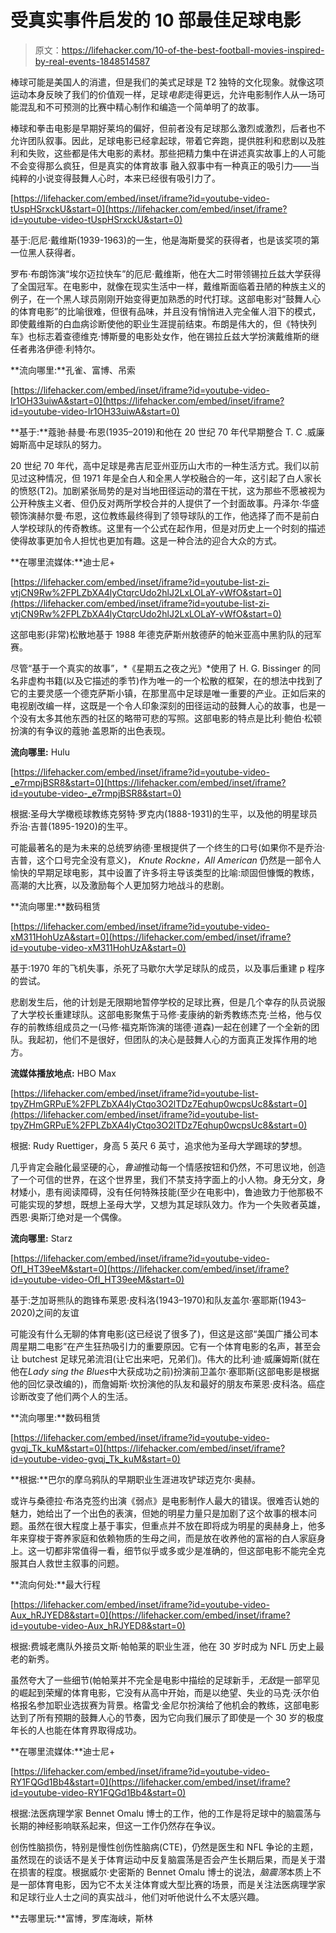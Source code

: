 # 受真实事件启发的 10 部最佳足球电影

> 原文：<https://lifehacker.com/10-of-the-best-football-movies-inspired-by-real-events-1848514587>

棒球可能是美国人的消遣，但是我们的美式足球是 T2 独特的文化现象。就像这项运动本身反映了我们的价值观一样，足球*电影*走得更远，允许电影制作人从一场可能混乱和不可预测的比赛中精心制作和编造一个简单明了的故事。

棒球和拳击电影是早期好莱坞的偏好，但前者没有足球那么激烈或激烈，后者也不允许团队叙事。因此，足球电影已经拿起球，带着它奔跑，提供胜利和悲剧以及胜利和失败，这些都是伟大电影的素材。那些把精力集中在讲述真实故事上的人可能不会变得那么疯狂，但是真实的体育故事 融入叙事中有一种真正的吸引力——当纯粹的小说变得鼓舞人心时，本来已经很有吸引力了。

 [https://lifehacker.com/embed/inset/iframe?id=youtube-video-tUspHSrxckU&start=0](https://lifehacker.com/embed/inset/iframe?id=youtube-video-tUspHSrxckU&start=0) 

基于:厄尼·戴维斯(1939-1963)的一生，他是海斯曼奖的获得者，也是该奖项的第一位黑人获得者。

罗布·布朗饰演“埃尔迈拉快车”的厄尼·戴维斯，他在大二时带领锡拉丘兹大学获得了全国冠军。在电影中，就像在现实生活中一样，戴维斯面临着丑陋的种族主义的例子，在一个黑人球员刚刚开始变得更加熟悉的时代打球。这部电影对“鼓舞人心的体育电影”的比喻很难，但很有品味，并且没有悄悄进入完全催人泪下的模式，即使戴维斯的白血病诊断使他的职业生涯提前结束。布朗是伟大的，但《特快列车》也标志着查德维克·博斯曼的电影处女作，他在锡拉丘兹大学扮演戴维斯的继任者弗洛伊德·利特尔。

**流向哪里:**孔雀、富博、吊索

 [https://lifehacker.com/embed/inset/iframe?id=youtube-video-Ir1OH33uiwA&start=0](https://lifehacker.com/embed/inset/iframe?id=youtube-video-Ir1OH33uiwA&start=0) 

**基于:**蔻驰·赫曼·布恩(1935–2019)和他在 20 世纪 70 年代早期整合 T. C .威廉姆斯高中足球队的努力。

20 世纪 70 年代，高中足球是弗吉尼亚州亚历山大市的一种生活方式。我们以前见过这种情况，但 1971 年是全白人和全黑人学校融合的一年，这引起了白人家长的愤怒(T2)。加剧紧张局势的是对当地田径运动的潜在干扰，这为那些不愿被视为公开种族主义者、但仍反对两所学校合并的人提供了一个封面故事。丹泽尔·华盛顿饰演赫尔曼·布恩，这位教练最终得到了领导球队的工作，他选择了而不是前白人学校球队的传奇教练。这里有一个公式在起作用，但是对历史上一个时刻的描述使得故事更加令人担忧也更加有趣。这是一种合法的迎合大众的方式。

**在哪里流媒体:**迪士尼+

 [https://lifehacker.com/embed/inset/iframe?id=youtube-list-zi-vtjCN9Rw%2FPLZbXA4lyCtqrcUdo2hlJ2LxLOLaY-vWfO&start=0](https://lifehacker.com/embed/inset/iframe?id=youtube-list-zi-vtjCN9Rw%2FPLZbXA4lyCtqrcUdo2hlJ2LxLOLaY-vWfO&start=0) 

这部电影(非常)松散地基于 1988 年德克萨斯州敖德萨的帕米亚高中黑豹队的冠军赛。

尽管“基于一个真实的故事”，*《星期五之夜之光》*使用了 H. G. Bissinger 的同名非虚构书籍(以及它描述的季节)作为唯一的一个松散的框架，在的想法中找到了它的主要灵感一个德克萨斯小镇，在那里高中足球是唯一重要的产业。正如后来的电视剧改编一样，这既是一个令人印象深刻的田径运动的鼓舞人心的故事，也是一个没有太多其他东西的社区的略带可悲的写照。这部电影的特点是比利·鲍伯·松顿扮演的有争议的蔻驰·盖恩斯的出色表现。

**流向哪里:** Hulu

 [https://lifehacker.com/embed/inset/iframe?id=youtube-video-_e7rmpjBSR8&start=0](https://lifehacker.com/embed/inset/iframe?id=youtube-video-_e7rmpjBSR8&start=0) 

根据:圣母大学橄榄球教练克努特·罗克内(1888-1931)的生平，以及他的明星球员乔治·吉普(1895-1920)的生平。

可能最著名的是为未来的总统罗纳德·里根提供了一个终生的口号(如果你不是乔治·吉普，这个口号完全没有意义)， *Knute Rockne，All American* 仍然是一部令人愉快的早期足球电影，其中设置了许多将主导该类型的比喻:顽固但慷慨的教练，高潮的大比赛，以及激励每个人更加努力地战斗的悲剧。

**流向哪里:**数码租赁

 [https://lifehacker.com/embed/inset/iframe?id=youtube-video-xM311HohUzA&start=0](https://lifehacker.com/embed/inset/iframe?id=youtube-video-xM311HohUzA&start=0) 

基于:1970 年的飞机失事，杀死了马歇尔大学足球队的成员，以及事后重建 p 程序的尝试。

悲剧发生后，他的计划是无限期地暂停学校的足球比赛，但是几个幸存的队员说服了大学校长重建球队。这部电影聚焦于马修·麦康纳的新秀教练杰克·兰格，他与仅存的前教练组成员之一(马修·福克斯饰演的瑞德·道森)一起在创建了一个全新的团队。我起初，他们不是很好，但团队的决心是鼓舞人心的方面真正发挥作用的地方。

**流媒体播放地点:** HBO Max

 [https://lifehacker.com/embed/inset/iframe?id=youtube-list-tpyZHmGRPuE%2FPLZbXA4lyCtqo3O2lTDz7Eqhup0wcpsUc8&start=0](https://lifehacker.com/embed/inset/iframe?id=youtube-list-tpyZHmGRPuE%2FPLZbXA4lyCtqo3O2lTDz7Eqhup0wcpsUc8&start=0) 

根据: Rudy Ruettiger，身高 5 英尺 6 英寸，追求他为圣母大学踢球的梦想。

几乎肯定会融化最坚硬的心，*鲁迪*推动每一个情感按钮和仍然，不可思议地，创造了一个可信的世界，在这个世界里，我们不禁支持字面上的小人物。身无分文，身材矮小，患有阅读障碍，没有任何特殊技能(至少在电影中)，鲁迪致力于他那极不可能实现的梦想，既想上圣母大学，又想为其足球队效力。作为一个失败者英雄，西恩·奥斯汀绝对是一个偶像。

**流向哪里:** Starz

 [https://lifehacker.com/embed/inset/iframe?id=youtube-video-OfI_HT39eeM&start=0](https://lifehacker.com/embed/inset/iframe?id=youtube-video-OfI_HT39eeM&start=0) 

基于:芝加哥熊队的跑锋布莱恩·皮科洛(1943–1970)和队友盖尔·塞耶斯(1943–2020)之间的友谊

可能没有什么无聊的体育电影(这已经说了很多了)，但这是这部“美国广播公司本周星期二电影”在产生狂热吸引力的重要原因。它有一个体育电影的名声，甚至会让 butchest 足球兄弟流泪(让它出来吧，兄弟们)。伟大的比利·迪·威廉姆斯(就在他在*Lady sing the Blues*中大获成功之前)扮演前卫盖尔·塞耶斯(这部电影是根据他的回忆录改编的)，而詹姆斯·坎扮演他的队友和最好的朋友布莱恩·皮科洛。癌症诊断改变了他们两个人的生活。

**流向哪里:**数码租赁

 [https://lifehacker.com/embed/inset/iframe?id=youtube-video-gvqj_Tk_kuM&start=0](https://lifehacker.com/embed/inset/iframe?id=youtube-video-gvqj_Tk_kuM&start=0) 

**根据:**巴尔的摩乌鸦队的早期职业生涯进攻铲球迈克尔·奥赫。

或许与桑德拉·布洛克签约出演《弱点》是电影制作人最大的错误。很难否认她的魅力，她给出了一个出色的表演，但她的明星力量只是加剧了这个故事的根本问题。虽然在很大程度上基于事实，但重点并不放在即将成为明星的奥赫身上，他多年来穿梭于寄养家庭和依赖物质的生母之间，而是放在收养他的富裕的白人家庭身上。这一切都非常值得一看，细节似乎或多或少是准确的，但这部电影不能完全克服其白人救世主叙事的问题。

**流向何处:**最大行程

 [https://lifehacker.com/embed/inset/iframe?id=youtube-video-Aux_hRJYED8&start=0](https://lifehacker.com/embed/inset/iframe?id=youtube-video-Aux_hRJYED8&start=0) 

根据:费城老鹰队外接员文斯·帕帕莱的职业生涯，他在 30 岁时成为 NFL 历史上最老的新秀。

虽然夸大了一些细节(帕帕莱并不完全是电影中描绘的足球新手，*无敌*是一部罕见的崛起到荣耀的体育电影，它没有从高中开始，而是以绝望、失业的马克·沃尔伯格报名参加职业选拔赛为背景。格雷戈·金尼尔扮演给了他机会的教练，这部电影达到了所有预期的鼓舞人心的节奏，因为它向我们展示了即使是一个 30 岁的极度年长的人也能在体育界取得成功。

**在哪里流媒体:**迪士尼+

 [https://lifehacker.com/embed/inset/iframe?id=youtube-video-RY1FQGd1Bb4&start=0](https://lifehacker.com/embed/inset/iframe?id=youtube-video-RY1FQGd1Bb4&start=0) 

根据:法医病理学家 Bennet Omalu 博士的工作，他的工作是将足球中的脑震荡与长期的神经影响联系起来，但这一工作仍然存在争议。

创伤性脑损伤，特别是慢性创伤性脑病(CTE)，仍然是医生和 NFL 争论的主题，虽然现在的谈话不是关于体育运动中反复脑震荡是否会产生长期后果，而是关于潜在损害的程度。根据威尔·史密斯的 Bennet Omalu 博士的说法，*脑震荡*本质上不是一部体育电影，因为它不太关注体育或大型比赛的场景，而是关注法医病理学家和足球行业人士之间的真实战斗，他们对听他说什么不太感兴趣。

**去哪里玩:**富博，罗库海峡，斯林